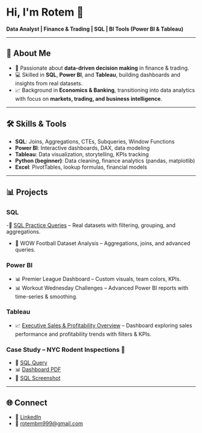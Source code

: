 # Hi, I'm Rotem 👋  
**Data Analyst | Finance & Trading | SQL | BI Tools (Power BI & Tableau)**  

---

## 🔹 About Me  
- 🎯 Passionate about **data-driven decision making** in finance & trading.  
- 💻 Skilled in **SQL**, **Power BI**, and **Tableau**, building dashboards and insights from real datasets.  
- 📈 Background in **Economics & Banking**, transitioning into data analytics with focus on **markets, trading, and business intelligence**.  

---

## 🛠 Skills & Tools  
- **SQL**: Joins, Aggregations, CTEs, Subqueries, Window Functions  
- **Power BI**: Interactive dashboards, DAX, data modeling  
- **Tableau**: Data visualization, storytelling, KPIs tracking  
- **Python (beginner)**: Data cleaning, finance analytics (pandas, matplotlib)  
- **Excel**: PivotTables, lookup formulas, financial models  

---

## 📊 Projects  

### SQL  
-📄 [SQL Practice Queries](sql_practice_queries.sql) – Real datasets with filtering, grouping, and aggregations.
- 📄 WOW Football Dataset Analysis – Aggregations, joins, and advanced queries.  

### Power BI  
- 📊 Premier League Dashboard – Custom visuals, team colors, KPIs.  
- 📊 Workout Wednesday Challenges – Advanced Power BI reports with time-series & smoothing.  

### Tableau  
- 📈 [Executive Sales & Profitability Overview](https://public.tableau.com/views/SuperstoreSalesProfitability_twb/ExecutiveOverview) – Dashboard exploring sales performance and profitability trends with filters & KPIs.  

### Case Study – NYC Rodent Inspections 🐀  
- 📄 [SQL Query](https://github.com/RBE81151/NYC-Rodent-Analysis/blob/main/rodents_summary.sql)  
- 📊 [Dashboard PDF](https://github.com/RBE81151/NYC-Rodent-Analysis/blob/main/executive_view.pdf)  
- 📸 [SQL Screenshot](https://github.com/RBE81151/NYC-Rodent-Analysis/blob/main/sql_query.png)  

---

## 🌐 Connect  
- 🔗 [LinkedIn](https://www.linkedin.com/in/rotem-ben-mouyal-635458171/)  
- 📧 rotembm999@gmail.com  
